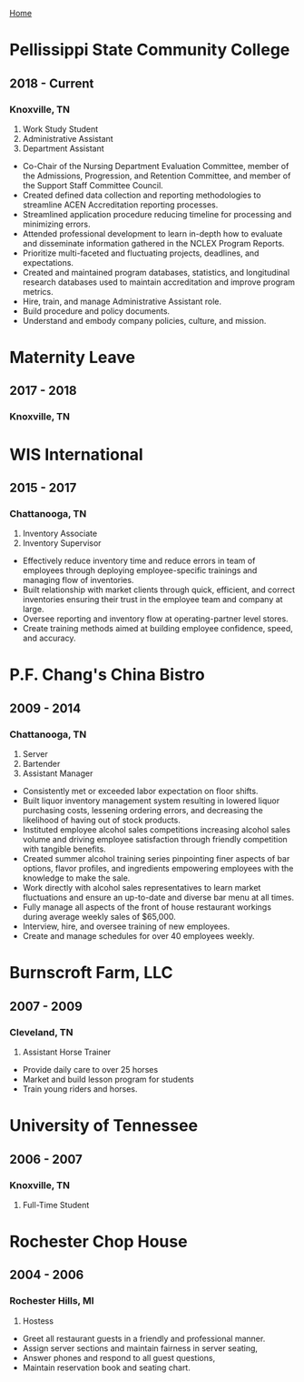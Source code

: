 [Home](https://llmechling.github.io/lara_mechling.github.io/)

# Pellissippi State Community College
## 2018 - Current
### Knoxville, TN

1. Work Study Student
2. Administrative Assistant
3. Department Assistant

* Co-Chair of the Nursing Department Evaluation Committee, member of the Admissions, Progression, and Retention Committee, and member of the Support Staff Committee Council.
*	Created defined data collection and reporting methodologies to streamline ACEN Accreditation reporting processes.
*	Streamlined application procedure reducing timeline for processing and minimizing errors.
*	Attended professional development to learn in-depth how to evaluate and disseminate information gathered in the NCLEX Program Reports.
*	Prioritize multi-faceted and fluctuating projects, deadlines, and expectations.
*	Created and maintained program databases, statistics, and longitudinal research databases used to maintain accreditation and improve program metrics. 
*	Hire, train, and manage Administrative Assistant role. 
*	Build procedure and policy documents.
*	Understand and embody company policies, culture, and mission.

# Maternity Leave
## 2017 - 2018
### Knoxville, TN

# WIS International
## 2015 - 2017
### Chattanooga, TN

1. Inventory Associate
2. Inventory Supervisor

*	Effectively reduce inventory time and reduce errors in team of employees through deploying employee-specific trainings and managing flow of inventories. 
*	Built relationship with market clients through quick, efficient, and correct inventories ensuring their trust in the employee team and company at large.
*	Oversee reporting and inventory flow at operating-partner level stores.
*	Create training methods aimed at building employee confidence, speed, and accuracy.

# P.F. Chang's China Bistro
## 2009 - 2014
### Chattanooga, TN

1. Server
2. Bartender
3. Assistant Manager

*	Consistently met or exceeded labor expectation on floor shifts. 
*	Built liquor inventory management system resulting in lowered liquor purchasing costs, lessening ordering errors, and decreasing the likelihood of having out of stock products.
*	Instituted employee alcohol sales competitions increasing alcohol sales volume and driving employee satisfaction through friendly competition with tangible benefits. 
*	Created summer alcohol training series pinpointing finer aspects of bar options, flavor profiles, and ingredients empowering employees with the knowledge to make the sale. 
*	Work directly with alcohol sales representatives to learn market fluctuations and ensure an up-to-date and diverse bar menu at all times. 
*	Fully manage all aspects of the front of house restaurant workings during average weekly sales of $65,000.
*	Interview, hire, and oversee training of new employees.
*	Create and manage schedules for over 40 employees weekly.

# Burnscroft Farm, LLC
## 2007 - 2009
### Cleveland, TN

1. Assistant Horse Trainer

*	Provide daily care to over 25 horses
*	Market and build lesson program for students
*	Train young riders and horses.

# University of Tennessee
## 2006 - 2007
### Knoxville, TN

1. Full-Time Student

# Rochester Chop House
## 2004 - 2006
### Rochester Hills, MI

1. Hostess

*	Greet all restaurant guests in a friendly and professional manner.
*	Assign server sections and maintain fairness in server seating,
*	Answer phones and respond to all guest questions,
*	Maintain reservation book and seating chart.
